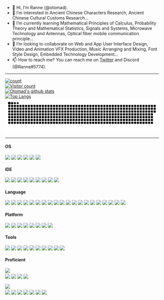 - 👋 Hi, I’m Ranne (@otomad).
- 👀 I’m interested in Ancient Chinese Characters Research, Ancient Chinese Cultural Customs Research...
- 🌱 I’m currently learning Mathematical Principles of Calculus, Probability Theory and Mathematical Statistics, Signals and Systems, Microwave Technology and Antennas, Optical fiber mobile communication principle...
- 💞️ I’m looking to collaborate on Web and App User Interface Design, Video and Animation VFX Production, Music Arranging and Mixing, Font Style Design, Embedded Technology Development...
- 📫 How to reach me? You can reach me on [Twitter](https://twitter.com/3Qvery) and Discord (@Ranne#5774).
----

<!--
otomad/otomad is a ✨ special ✨ repository because its `README.md` (this file) appears on your GitHub profile.
You can click the Preview link to take a look at your changes.
-->

<!-- <div align="center" class="flex"> -->

[![count](https://count.getloli.com/get/@otomad?theme=rule34)](https://count.getloli.com/)<br />
[![Visitor count](https://profile-counter.glitch.me/otomad/count.svg)](#)<br />
[![Otomad's github stats](https://github-readme-stats.vercel.app/api?username=otomad&show_icons=true&count_private=true&theme=radical)](https://github.com/anuraghazra/github-readme-stats)<br />
[![Top Langs](https://github-readme-stats.vercel.app/api/top-langs/?username=otomad&layout=compact&theme=radical)](https://github.com/anuraghazra/github-readme-stats)
[![contributions](contributions.svg)](#)

<!-- </div> -->
----

#### OS
[![](https://img.shields.io/badge/Windows-11-0078d4?style=flat-square&logo=microsoft&logoColor=white&labelColor=0078d4)](https://www.microsoft.com/windows/get-windows-11)
[![](https://img.shields.io/badge/-Android-3DDC84?style=flat-square&logo=android&logoColor=white)](https://developer.android.google.cn/)
[![](https://img.shields.io/badge/-Linux-FCC624?style=flat-square&logo=linux&logoColor=black)](https://www.linuxfoundation.org/)
[![](https://img.shields.io/badge/-macOS-000000?style=flat-square&logo=macos&logoColor=white)](https://www.apple.com/macos/)
[![](https://img.shields.io/badge/-iOS-000000?style=flat-square&logo=ios&logoColor=white)](https://www.apple.com/ios/)
[![](https://img.shields.io/badge/-iPadOS-000000?style=flat-square&logo=ios&logoColor=white)](https://www.apple.com/ipados/)

#### IDE
[![](https://img.shields.io/badge/-Visual%20Studio%20Code-007ACC?style=flat-square&logo=visual-studio-code&logoColor=white)](https://code.visualstudio.com/)
[![](https://img.shields.io/badge/-Visual%20Studio-5C2D91?style=flat-square&logo=visual-studio&logoColor=white)](https://visualstudio.microsoft.com/)
[![](https://img.shields.io/badge/-IntelliJ%20IDEA-000000?style=flat-square&logo=intellijidea&logoColor=white)](http://www.jetbrains.com/idea/)
[![](https://img.shields.io/badge/-PyCharm-000000?style=flat-square&logo=pycharm&logoColor=white)](http://www.jetbrains.com/pycharm/)
[![](https://img.shields.io/badge/-CLion-000000?style=flat-square&logo=clion&logoColor=white)](http://www.jetbrains.com/clion/)
[![](https://img.shields.io/badge/-ReSharper-000000?style=flat-square&logo=resharper&logoColor=white)](http://www.jetbrains.com/resharper/)
[![](https://img.shields.io/badge/-Qt-41CD52?style=flat-square&logo=qt&logoColor=white)](https://www.qt.io/)
[![](https://img.shields.io/badge/-Eclipse-525C86?style=flat-square&logo=eclipse&logoColor=white)](https://www.eclipse.org/)
[![](https://img.shields.io/badge/-Android%20Studio-3DDC84?style=flat-square&logo=androidstudio&logoColor=white)](https://developer.android.google.cn/studio/)

#### Language
[![](https://img.shields.io/badge/-JavaScript-F7DF1E?style=flat-square&logo=javascript&logoColor=black)](https://tc39.es)
[![](https://img.shields.io/badge/-TypeScript-3178C6?style=flat-square&logo=typescript&logoColor=white)](https://www.typescriptlang.org/)
[![](https://img.shields.io/badge/-C/C%2B%2B-00599C?style=flat-square&logo=c%2B%2B&logoColor=white)](http://gcc.gnu.org/)
[![](https://img.shields.io/badge/-C%23-239120?style=flat-square&logo=c-sharp&logoColor=white)](https://docs.microsoft.com/dotnet/csharp/)
[![](https://img.shields.io/badge/-Visual%20Basic-512BD4?style=flat-square&logo=dotnet&logoColor=white)](https://docs.microsoft.com/dotnet/visual-basic/)
[![](https://img.shields.io/badge/-Java-D91318?style=flat-square&logo=openjdk&logoColor=white)](https://www.oracle.com/java/)<!-- Cool, Java icon has been removed!!! -->
[![](https://img.shields.io/badge/-Python-3776AB?style=flat-square&logo=python&logoColor=white)](https://www.python.org/)
[![](https://img.shields.io/badge/-PHP-777BB4?style=flat-square&logo=php&logoColor=white)](https://www.php.net/)
[![](https://img.shields.io/badge/-Lua-2C2D72?style=flat-square&logo=lua&logoColor=white)](https://www.lua.org/)
[![](https://img.shields.io/badge/-Kotlin-7F52FF?style=flat-square&logo=kotlin&logoColor=white)](https://kotlinlang.org/)
[![](https://img.shields.io/badge/-HTML-E34F26?style=flat-square&logo=html5&logoColor=white)](https://www.w3.org/html/)
[![](https://img.shields.io/badge/-XAML-0C54C2?style=flat-square&logo=xaml&logoColor=white)](https://learn.microsoft.com/zh-cn/windows/uwp/xaml-platform/xaml-overview)
[![](https://img.shields.io/badge/-LaTeX-008080?style=flat-square&logo=latex&logoColor=white)](https://www.latex-project.org/)
[![](https://img.shields.io/badge/-CSS-1572B6?style=flat-square&logo=css3&logoColor=white)](https://www.w3.org/Style/CSS/)
[![](https://img.shields.io/badge/-Markdown-000000?style=flat-square&logo=markdown&logoColor=white)](https://daringfireball.net/projects/markdown)
[![](https://img.shields.io/badge/-MediaWiki-000000?style=flat-square&logo=wikipedia&logoColor=white)](https://www.mediawiki.org/wiki/MediaWiki)
[![](https://img.shields.io/badge/-SVG-FFB13B?style=flat-square&logo=svg&logoColor=black)](https://www.w3.org/Graphics/SVG/)
[![](https://img.shields.io/badge/-XML-E34F26?style=flat-square&logo=xml&logoColor=white)](https://www.w3.org/XML/)
[![](https://img.shields.io/badge/-Matlab-FA8108?style=flat-square&logo=matlab&logoColor=white)](https://www.mathworks.com/products/matlab.html)
[![](https://img.shields.io/badge/-Verilog-014886?style=flat-square&logo=verilog&logoColor=white)](https://www.intel.com/content/www/us/en/software/programmable/quartus-prime/overview.html)

#### Platform
[![](https://img.shields.io/badge/-Win32-blue?style=flat-square&logo=Windows&logoColor=white)](https://docs.microsoft.com/windows/win32/)
[![](https://img.shields.io/badge/-.NET-512BD4?style=flat-square&logo=dotnet&logoColor=white)](https://docs.microsoft.com/dotnet/)
[![](https://img.shields.io/badge/-Raspberry%20Pi-A22846?style=flat-square&logo=raspberrypi&logoColor=white)](https://www.raspberrypi.org/)
[![](https://img.shields.io/badge/-Arm-0091BD?style=flat-square&logo=arm&logoColor=white)](https://www.arm.com/)
[![](https://img.shields.io/badge/-STM-03234B?style=flat-square&logo=stmicroelectronics&logoColor=white)](https://www.st.com/)
[![](https://img.shields.io/badge/-ESP-E7352C?style=flat-square&logo=espressif&logoColor=white)](https://www.espressif.com/)
[![](https://img.shields.io/badge/-Arduino-00979D?style=flat-square&logo=arduino&logoColor=white)](https://www.arduino.cc/)
[![](https://img.shields.io/badge/-MicroPython-2B2728?style=flat-square&logo=micropython&logoColor=white)](https://micropython.org/)

#### Tools
[![](https://img.shields.io/badge/-Docker-2496ED?style=flat-square&logo=docker&logoColor=white)](https://www.docker.com/)
[![](https://img.shields.io/badge/-Git-F05032?style=flat-square&logo=git&logoColor=white)](https://git-scm.com/)
[![](https://img.shields.io/badge/-Node.js-43853D?style=flat-square&logo=node.js&logoColor=white)](https://nodejs.org/)
[![](https://img.shields.io/badge/-CMake-064F8C?style=flat-square&logo=cmake&logoColor=white)](https://cmake.org/)
[![](https://img.shields.io/badge/-Webpack-8DD6F9?style=flat-square&logo=webpack&logoColor=black)](https://webpack.js.org/)
[![](https://img.shields.io/badge/-rollup.js-EC4A3F?style=flat-square&logo=rollup.js&logoColor=white)](https://rollupjs.org/)
[![](https://img.shields.io/badge/-WebAssembly-654FF0?style=flat-square&logo=webassembly&logoColor=white)](https://webassembly.org/)
[![](https://img.shields.io/badge/-OpenCV-5C3EE8?style=flat-square&logo=opencv&logoColor=white)](https://opencv.org/)
[![](https://img.shields.io/badge/-OpenGL-5586A4?style=flat-square&logo=opengl&logoColor=white)](https://www.opengl.org/)
[![](https://img.shields.io/badge/-OpenAI-412991?style=flat-square&logo=openai&logoColor=white)](https://openai.com/)

#### Proficient
[![](https://img.shields.io/badge/-Microsoft%20365-D83B01?style=for-the-badge&logo=microsoftoffice)](https://www.office.com/)<br />
[![](https://img.shields.io/badge/-Word-2B579A?style=flat-square&logo=microsoftword&logoColor=white)](https://www.microsoft.com/microsoft-365/word/)
[![](https://img.shields.io/badge/-Excel-217346?style=flat-square&logo=microsoftexcel&logoColor=white)](https://www.microsoft.com/microsoft-365/excel/)
[![](https://img.shields.io/badge/-PowerPoint-B7472A?style=flat-square&logo=microsoftpowerpoint&logoColor=white)](https://www.microsoft.com/microsoft-365/powerpoint/)
[![](https://img.shields.io/badge/-Visio-2B579A?style=flat-square&logo=microsoftvisio&logoColor=white)](https://www.microsoft.com/microsoft-365/visio/)

[![](https://img.shields.io/badge/-Adobe%20Creative%20Cloud-DA1F26?style=for-the-badge&logo=adobecreativecloud)](https://www.adobe.com/creativecloud.html)<br />
[![](https://img.shields.io/badge/-Photoshop-31A8FF?style=flat-square&logo=adobephotoshop&logoColor=white)](https://www.adobe.com/products/photoshop.html)
[![](https://img.shields.io/badge/-Audition-9999FF?style=flat-square&logo=adobeaudition&logoColor=white)](https://www.adobe.com/products/audition.html)
[![](https://img.shields.io/badge/-Premiere%20Pro-9999FF?style=flat-square&logo=adobepremierepro&logoColor=white)](https://www.adobe.com/products/premiere.html)
[![](https://img.shields.io/badge/-After%20Effects-9999FF?style=flat-square&logo=adobeaftereffects&logoColor=white)](https://www.adobe.com/products/aftereffects.html)
[![](https://img.shields.io/badge/-InDesign-FF3366?style=flat-square&logo=adobeindesign&logoColor=white)](https://www.adobe.com/products/indesign.html)
[![](https://img.shields.io/badge/-Illustrator-FF9A00?style=flat-square&logo=adobeillustrator&logoColor=white)](https://www.adobe.com/products/illustrator.html)
[![](https://img.shields.io/badge/-XD-FF61F6?style=flat-square&logo=adobexd&logoColor=white)](https://www.adobe.com/products/xd.html)
